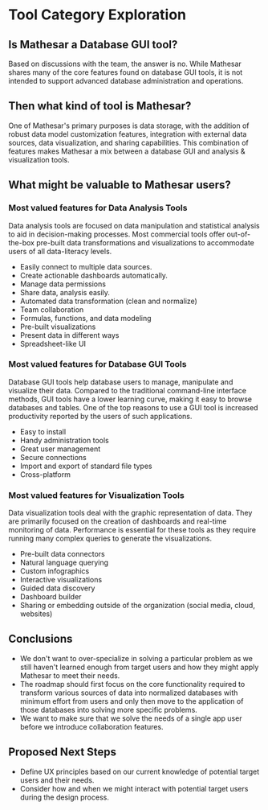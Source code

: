 # Tool Category Exploration

## Is Mathesar a Database GUI tool?
Based on discussions with the team, the answer is no. While Mathesar shares many of the core features found on database GUI tools, it is not intended to support advanced database administration and operations. 

## Then what kind of tool is Mathesar?
One of Mathesar's primary purposes is data storage, with the addition of robust data model customization features, integration with external data sources, data visualization, and sharing capabilities. This combination of features makes Mathesar a mix between a database GUI and analysis & visualization tools.

## What might be valuable to Mathesar users?

### Most valued features for Data Analysis Tools
Data analysis tools are focused on data manipulation and statistical analysis to aid in decision-making processes. Most commercial tools offer out-of-the-box pre-built data transformations and visualizations to accommodate users of all data-literacy levels.
* Easily connect to multiple data sources.
* Create actionable dashboards automatically.
* Manage data permissions
* Share data, analysis easily.
* Automated data transformation (clean and normalize)
* Team collaboration
* Formulas, functions, and data modeling
* Pre-built visualizations
* Present data in different ways
* Spreadsheet-like UI

### Most valued features for Database GUI Tools
Database GUI tools help database users to manage, manipulate and visualize their data. Compared to the traditional command-line interface methods, GUI tools have a lower learning curve, making it easy to browse databases and tables. One of the top reasons to use a GUI tool is increased productivity reported by the users of such applications.
* Easy to install
* Handy administration tools
* Great user management
* Secure connections
* Import and export of standard file types
* Cross-platform

### Most valued features for Visualization Tools
Data visualization tools deal with the graphic representation of data. They are primarily focused on the creation of dashboards and real-time monitoring of data. Performance is essential for these tools as they require running many complex queries to generate the visualizations.
* Pre-built data connectors
* Natural language querying
* Custom infographics
* Interactive visualizations
* Guided data discovery
* Dashboard builder
* Sharing or embedding outside of the organization (social media, cloud, websites)

## Conclusions
* We don't want to over-specialize in solving a particular problem as we still haven't learned enough from target users and how they might apply Mathesar to meet their needs.
* The roadmap should first focus on the core functionality required to transform various sources of data into normalized databases with minimum effort from users and only then move to the application of those databases into solving more specific problems.
* We want to make sure that we solve the needs of a single app user before we introduce collaboration features.

## Proposed Next Steps
* Define UX principles based on our current knowledge of potential target users and their needs.
* Consider how and when we might interact with potential target users during the design process.
